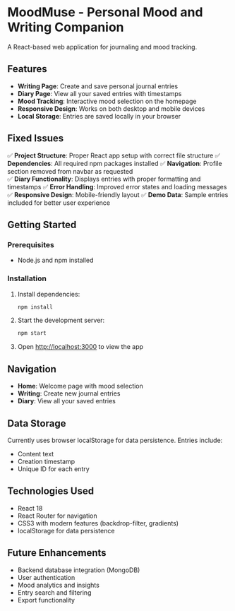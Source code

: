 # MoodMuse - Personal Mood and Writing Companion

A React-based web application for journaling and mood tracking.

## Features

- **Writing Page**: Create and save personal journal entries
- **Diary Page**: View all your saved entries with timestamps
- **Mood Tracking**: Interactive mood selection on the homepage
- **Responsive Design**: Works on both desktop and mobile devices
- **Local Storage**: Entries are saved locally in your browser

## Fixed Issues

✅ **Project Structure**: Proper React app setup with correct file structure
✅ **Dependencies**: All required npm packages installed
✅ **Navigation**: Profile section removed from navbar as requested  
✅ **Diary Functionality**: Displays entries with proper formatting and timestamps
✅ **Error Handling**: Improved error states and loading messages
✅ **Responsive Design**: Mobile-friendly layout
✅ **Demo Data**: Sample entries included for better user experience

## Getting Started

### Prerequisites

- Node.js and npm installed

### Installation

1. Install dependencies:

   ```bash
   npm install
   ```

2. Start the development server:

   ```bash
   npm start
   ```

3. Open [http://localhost:3000](http://localhost:3000) to view the app

## Navigation

- **Home**: Welcome page with mood selection
- **Writing**: Create new journal entries
- **Diary**: View all your saved entries

## Data Storage

Currently uses browser localStorage for data persistence. Entries include:

- Content text
- Creation timestamp
- Unique ID for each entry

## Technologies Used

- React 18
- React Router for navigation
- CSS3 with modern features (backdrop-filter, gradients)
- localStorage for data persistence

## Future Enhancements

- Backend database integration (MongoDB)
- User authentication
- Mood analytics and insights
- Entry search and filtering
- Export functionality
